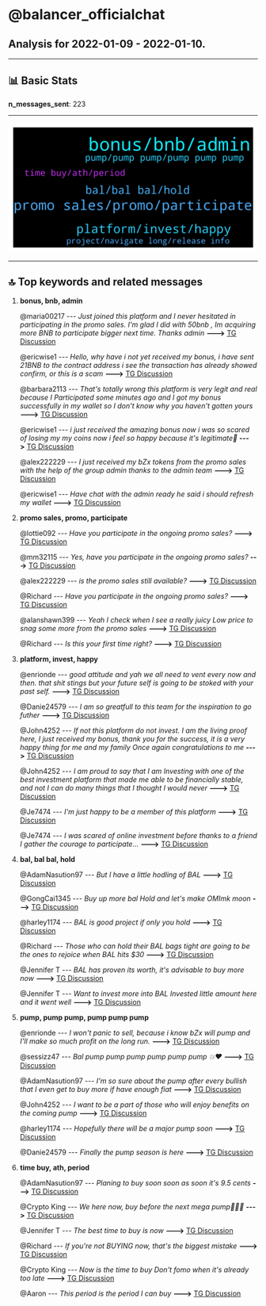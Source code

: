 # **@balancer_officialchat**
 ## Analysis for **2022-01-09** - **2022-01-10**.

---

## 📊 **Basic Stats**

**n_messages_sent**: 223

---
![wordcloud](balancer_officialchat_1Days_wordcloud.png)

---


## 🔝 **Top keywords and related messages**

1. **bonus, bnb, admin**

    @maria00217 --- *Just joined this platform and I never hesitated in participating in the promo sales. I'm glad I did with 50bnb , Im acquiring more BNB to participate bigger next time. Thanks admin* **--->** [TG Discussion](https://t.me/balancer_officialchat/18242)

    @ericwise1 --- *Hello, why have i not yet received my bonus, i have sent 21BNB to the contract address i see the transaction has already showed confirm, or this is a scam* **--->** [TG Discussion](https://t.me/balancer_officialchat/18427)

    @barbara2113 --- *That's totally wrong this platform is very legit and real because I Participated some minutes ago and I got my bonus successfully in my wallet so I don't know why you haven't gotten yours* **--->** [TG Discussion](https://t.me/balancer_officialchat/18429)

    @ericwise1 --- *i just received the amazing bonus now i was so scared of losing my my coins now i feel so happy because it's legitimate🥰* **--->** [TG Discussion](https://t.me/balancer_officialchat/18440)

    @alex222229 --- *I just received my bZx tokens from the promo sales with the help of the group admin thanks to the admin team* **--->** [TG Discussion](https://t.me/balancer_officialchat/18510)

    @ericwise1 --- *Have chat with the admin ready he said i should refresh my wallet* **--->** [TG Discussion](https://t.me/balancer_officialchat/18431)

2. **promo sales, promo, participate**

    @lottie092 --- *Have you participate in the ongoing promo sales?* **--->** [TG Discussion](https://t.me/balancer_officialchat/18230)

    @mm32115 --- *Yes, have you participate in the ongoing promo sales?* **--->** [TG Discussion](https://t.me/balancer_officialchat/18493)

    @alex222229 --- *is the promo sales still available?* **--->** [TG Discussion](https://t.me/balancer_officialchat/18492)

    @Richard --- *Have you participate in the ongoing promo sales?* **--->** [TG Discussion](https://t.me/balancer_officialchat/18403)

    @alanshawn399 --- *Yeah I check when I see a really juicy Low price to snag some more from  the promo sales* **--->** [TG Discussion](https://t.me/balancer_officialchat/18551)

    @Richard --- *Is this your first time right?* **--->** [TG Discussion](https://t.me/balancer_officialchat/18210)

3. **platform, invest, happy**

    @enrionde --- *good attitude and yah we all need to vent every now and then. that shit stings but your future self is going to be stoked with your past self.* **--->** [TG Discussion](https://t.me/balancer_officialchat/18380)

    @Danie24579 --- *I am so greatfull to this team for the inspiration to go futher* **--->** [TG Discussion](https://t.me/balancer_officialchat/18385)

    @John4252 --- *If not this platform do not invest.  I am the living proof here, I just received my bonus, thank you for the success, it is a very happy thing for me and my family Once again congratulations to me* **--->** [TG Discussion](https://t.me/balancer_officialchat/18226)

    @John4252 --- *I am proud to say that I am Investing with one of the best investment platform that made me able to be financially stable, and not I can do many things that I thought I would never* **--->** [TG Discussion](https://t.me/balancer_officialchat/18259)

    @Je7474 --- *I'm just happy to be a member of this platform* **--->** [TG Discussion](https://t.me/balancer_officialchat/18288)

    @Je7474 --- *I was scared of online  investment before thanks to a friend I gather the courage to participate...* **--->** [TG Discussion](https://t.me/balancer_officialchat/18289)

4. **bal, bal bal, hold**

    @AdamNasution97 --- *But I have a little hodling of BAL* **--->** [TG Discussion](https://t.me/balancer_officialchat/18364)

    @GongCai1345 --- *Buy up more bal Hold and let's make OMImk moon* **--->** [TG Discussion](https://t.me/balancer_officialchat/18300)

    @harley1174 --- *BAL is good project if only  you hold* **--->** [TG Discussion](https://t.me/balancer_officialchat/18513)

    @Richard --- *Those who can hold their BAL bags tight are going to be the ones to rejoice when BAL hits $30* **--->** [TG Discussion](https://t.me/balancer_officialchat/18506)

    @Jennifer T --- *BAL has proven its worth, it's advisable to buy more now* **--->** [TG Discussion](https://t.me/balancer_officialchat/18318)

    @Jennifer T --- *Want to invest more into BAL Invested little amount here and it went well* **--->** [TG Discussion](https://t.me/balancer_officialchat/18463)

5. **pump, pump pump, pump pump pump**

    @enrionde --- *I won't panic to sell, because i know bZx will pump and I'll make so much profit on the long run.* **--->** [TG Discussion](https://t.me/balancer_officialchat/18323)

    @sessizz47 --- *Bal pump pump pump pump pump pump 💥❤️* **--->** [TG Discussion](https://t.me/balancer_officialchat/18223)

    @AdamNasution97 --- *I'm so sure about the pump after every bullish that I even get to buy more if have enough fiat* **--->** [TG Discussion](https://t.me/balancer_officialchat/18465)

    @John4252 --- *I want to be a part of those who will enjoy benefits on the coming pump* **--->** [TG Discussion](https://t.me/balancer_officialchat/18453)

    @harley1174 --- *Hopefully there will be a major pump soon* **--->** [TG Discussion](https://t.me/balancer_officialchat/18375)

    @Danie24579 --- *Finally the pump season is here* **--->** [TG Discussion](https://t.me/balancer_officialchat/18227)

6. **time buy, ath, period**

    @AdamNasution97 --- *Planing to buy soon soon as soon it's 9.5 cents* **--->** [TG Discussion](https://t.me/balancer_officialchat/18365)

    @Crypto King --- *We here now, buy before the next mega pump🚀🚀🚀* **--->** [TG Discussion](https://t.me/balancer_officialchat/18415)

    @Jennifer T --- *The best time to buy is now* **--->** [TG Discussion](https://t.me/balancer_officialchat/18319)

    @Richard --- *If you're not BUYING now, that's the biggest mistake* **--->** [TG Discussion](https://t.me/balancer_officialchat/18307)

    @Crypto King --- *Now is the time to buy  Don't fomo when it's already too late* **--->** [TG Discussion](https://t.me/balancer_officialchat/18297)

    @Aaron --- *This period is the period I can buy* **--->** [TG Discussion](https://t.me/balancer_officialchat/18285)

